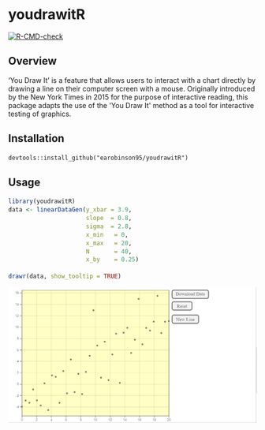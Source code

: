 # youdrawitR

<!-- badges: start -->

[![R-CMD-check](https://github.com/earobinson95/youdrawitR/actions/workflows/R-CMD-check.yaml/badge.svg)](https://github.com/earobinson95/youdrawitR/actions/workflows/R-CMD-check.yaml)
<!-- badges: end -->

## Overview

‘You Draw It’ is a feature that allows users to interact with a chart directly by drawing a line on their computer screen with a mouse. Originally introduced by the New York Times in 2015 for the purpose of interactive reading, this package adapts the use of the 'You Draw It' method as a tool for interactive testing of graphics.

## Installation

```markdown
devtools::install_github("earobinson95/youdrawitR")
```

## Usage

```r
library(youdrawitR)
data <- linearDataGen(y_xbar = 3.9,
                      slope  = 0.8,
                      sigma  = 2.8,
                      x_min   = 0,
                      x_max   = 20,
                      N       = 40,
                      x_by    = 0.25)

drawr(data, show_tooltip = TRUE)
```

![Example usage](man/figures/drawr-example-1.gif)